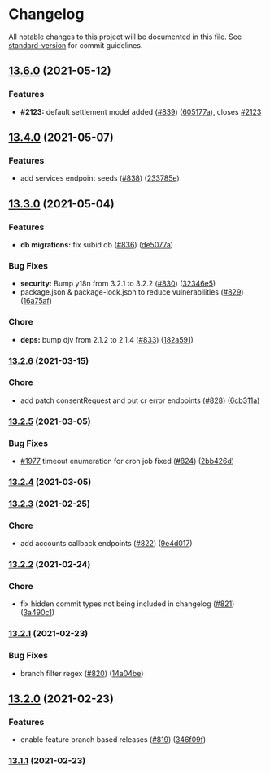 # Changelog

All notable changes to this project will be documented in this file. See [standard-version](https://github.com/conventional-changelog/standard-version) for commit guidelines.

## [13.6.0](https://github.com/mojaloop/central-ledger/compare/v13.4.0...v13.6.0) (2021-05-12)


### Features

* **#2123:** default settlement model added ([#839](https://github.com/mojaloop/central-ledger/issues/839)) ([605177a](https://github.com/mojaloop/central-ledger/commit/605177af94314e5170c7d1927b2492dd8060c4b5)), closes [#2123](https://github.com/mojaloop/central-ledger/issues/2123)

## [13.4.0](https://github.com/mojaloop/central-ledger/compare/v13.3.0...v13.4.0) (2021-05-07)


### Features

* add services endpoint seeds ([#838](https://github.com/mojaloop/central-ledger/issues/838)) ([233785e](https://github.com/mojaloop/central-ledger/commit/233785e73662782be29c12590007313bda21b2d5))

## [13.3.0](https://github.com/mojaloop/central-ledger/compare/v13.2.6...v13.3.0) (2021-05-04)


### Features

* **db migrations:** fix subid db ([#836](https://github.com/mojaloop/central-ledger/issues/836)) ([de5077a](https://github.com/mojaloop/central-ledger/commit/de5077a478131455f43ec478e55caa7d2c5ce295))


### Bug Fixes

* **security:** Bump y18n from 3.2.1 to 3.2.2 ([#830](https://github.com/mojaloop/central-ledger/issues/830)) ([32346e5](https://github.com/mojaloop/central-ledger/commit/32346e522075589c956e9f2d7a979b2905215c89))
* package.json & package-lock.json to reduce vulnerabilities ([#829](https://github.com/mojaloop/central-ledger/issues/829)) ([16a75af](https://github.com/mojaloop/central-ledger/commit/16a75af6ff7bc7aa7ed45d11344ec976c0cfd9bc))


### Chore

* **deps:** bump djv from 2.1.2 to 2.1.4 ([#833](https://github.com/mojaloop/central-ledger/issues/833)) ([182a591](https://github.com/mojaloop/central-ledger/commit/182a591196e2056440f4aaf5ca5b9dceccbc81ed))

### [13.2.6](https://github.com/mojaloop/central-ledger/compare/v13.2.5...v13.2.6) (2021-03-15)


### Chore

* add patch consentRequest and put cr error endpoints ([#828](https://github.com/mojaloop/central-ledger/issues/828)) ([6cb311a](https://github.com/mojaloop/central-ledger/commit/6cb311a5526efc12011b96f09d4857f7926fe345))

### [13.2.5](https://github.com/mojaloop/central-ledger/compare/v13.2.4...v13.2.5) (2021-03-05)


### Bug Fixes

* [#1977](https://github.com/mojaloop/central-ledger/issues/1977) timeout enumeration for cron job fixed ([#824](https://github.com/mojaloop/central-ledger/issues/824)) ([2bb426d](https://github.com/mojaloop/central-ledger/commit/2bb426d52b29a9c797b1a2307110acf3c0082b7e))

### [13.2.4](https://github.com/mojaloop/central-ledger/compare/v13.2.3...v13.2.4) (2021-03-05)

### [13.2.3](https://github.com/mojaloop/central-ledger/compare/v13.2.2...v13.2.3) (2021-02-25)


### Chore

* add accounts callback endpoints ([#822](https://github.com/mojaloop/central-ledger/issues/822)) ([9e4d017](https://github.com/mojaloop/central-ledger/commit/9e4d017120dc8030c1cb66ded31b73c9f47aafa5))

### [13.2.2](https://github.com/mojaloop/central-ledger/compare/v13.2.1...v13.2.2) (2021-02-24)


### Chore

* fix hidden commit types not being included in changelog ([#821](https://github.com/mojaloop/central-ledger/issues/821)) ([3a490c1](https://github.com/mojaloop/central-ledger/commit/3a490c18ecba7b481ee65431700a886c9e963673))

### [13.2.1](https://github.com/mojaloop/central-ledger/compare/v13.2.0...v13.2.1) (2021-02-23)


### Bug Fixes

* branch filter regex ([#820](https://github.com/mojaloop/central-ledger/issues/820)) ([14a04be](https://github.com/mojaloop/central-ledger/commit/14a04bedfcbde05b495f36938c6fef666090eef3))

## [13.2.0](https://github.com/mojaloop/central-ledger/compare/v13.1.1...v13.2.0) (2021-02-23)


### Features

* enable feature branch based releases ([#819](https://github.com/mojaloop/central-ledger/issues/819)) ([346f09f](https://github.com/mojaloop/central-ledger/commit/346f09f98613b84a1ba2e21a9f5d869a516b3bde))

### [13.1.1](https://github.com/mojaloop/central-ledger/compare/v13.1.0...v13.1.1) (2021-02-23)
